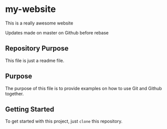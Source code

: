 # my-website

This is a really awesome website

Updates made on master on Github before rebase

## Repository Purpose

This file is just a readme file.

## Purpose

The purpose of this file is to provide examples 
on how to use Git and Github together.

## Getting Started

To get started with this project, just `clone` this repository.
